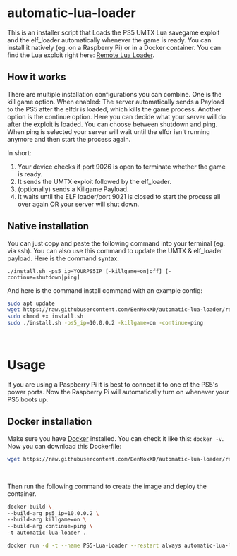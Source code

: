 # automatic-lua-loader
This is an installer script that Loads the PS5 UMTX Lua savegame exploit and the elf_loader automatically whenever the game is ready. You can install it natively (eg. on a Raspberry Pi) or in a Docker container. You can find the Lua exploit right here: [Remote Lua Loader](https://github.com/shahrilnet/remote_lua_loader).


## How it works
There are multiple installation configurations you can combine.
One is the kill game option. When enabled: The server automatically sends a Payload to the PS5 after the elfdr is loaded, which kills the game process. 
Another option is the continue option. Here you can decide what your server will do after the exploit is loaded. You can choose between shutdown and ping. When ping is selected your server will wait until the elfdr isn't running anymore and then start the process again. 

In short:
1. Your device checks if port 9026 is open to terminate whether the game is ready. 
2. It sends the UMTX exploit followed by the elf_loader.
3. (optionally) sends a Killgame Payload.
4. It waits until the ELF loader/port 9021 is closed to start the process all over again OR your server will shut down. 


## Native installation
You can just copy and paste the following command into your terminal (eg. via ssh). You can also use this command to update the UMTX & elf_loader payload.
Here is the command syntax: 

`./install.sh -ps5_ip=YOURPS5IP [-killgame=on|off] [-continue=shutdown|ping]`

And here is the command install command with an example config: 
<br>

```sh
sudo apt update
wget https://raw.githubusercontent.com/BenNoxXD/automatic-lua-loader/refs/heads/main/install.sh
sudo chmod +x install.sh
sudo ./install.sh -ps5_ip=10.0.0.2 -killgame=on -continue=ping
```

<br>

# Usage
If you are using a Paspberry Pi it is best to connect it to one of the PS5's power ports. Now the Raspberry Pi will automatically turn on whenever your PS5 boots up. 


## Docker installation
Make sure you have [Docker](https://docs.docker.com/engine/install/) installed. You can check it like this: `docker -v`.
Now you can download this Dockerfile:
<br>

```sh
wget https://raw.githubusercontent.com/BenNoxXD/automatic-lua-loader/refs/heads/main/Dockerfile
```

<br>

Then run the following command to create the image and deploy the container.
<br>

```sh
docker build \
--build-arg ps5_ip=10.0.0.2 \
--build-arg killgame=on \
--build-arg continue=ping \
-t automatic-lua-loader .

docker run -d -t --name PS5-Lua-Loader --restart always automatic-lua-loader
```

<br>
